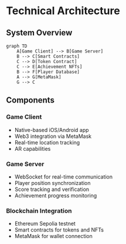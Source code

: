 # Technical Architecture

## System Overview

```mermaid
graph TD
    A[Game Client] --> B[Game Server]
    B --> C[Smart Contracts]
    C --> D[Token Contract]
    C --> E[Achievement NFTs]
    B --> F[Player Database]
    A --> G[MetaMask]
    G --> C
```

## Components

### Game Client
- Native-based iOS/Android app
- Web3 integration via MetaMask
- Real-time location tracking
- AR capabilities

### Game Server
- WebSocket for real-time communication
- Player position synchronization
- Score tracking and verification
- Achievement progress monitoring

### Blockchain Integration
- Ethereum Sepolia testnet
- Smart contracts for tokens and NFTs
- MetaMask for wallet connection

